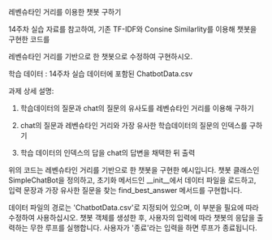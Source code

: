 레벤슈타인 거리를 이용한 챗봇 구하기

14주차 실습 자료를 참고하여,
기존 TF-IDF와 Consine Similarlity를 이용해 챗봇을 구현한 코드를

레벤슈타인 거리를 기반으로 한 챗봇으로 수정하여 구현하시오.

학습 데이터 : 14주차 실습 데이터에 포함된 ChatbotData.csv

과제 상세 설명:  

1. 학습데이터의 질문과 chat의 질문의 유사도를 레벤슈타인 거리를 이용해 구하기

2. chat의 질문과 레벤슈타인 거리와 가장 유사한 학습데이터의 질문의 인덱스를 구하기

3. 학습 데이터의 인덱스의 답을 chat의 답변을 채택한 뒤 출력

위의 코드는 레벤슈타인 거리를 기반으로 한 챗봇을 구현한 예시입니다. 챗봇 클래스인 SimpleChatBot을 정의하고, 초기화 메서드인 __init__에서 데이터 파일을 로드하고, 입력 문장과 가장 유사한 질문을 찾는 find_best_answer 메서드를 구현합니다.

데이터 파일의 경로는 'ChatbotData.csv'로 지정되어 있으며, 이 부분을 필요에 따라 수정하여 사용하십시오. 챗봇 객체를 생성한 후, 사용자의 입력에 따라 챗봇의 응답을 출력하는 무한 루프를 실행합니다. 사용자가 '종료'라는 입력을 하면 루프가 종료됩니다.
